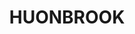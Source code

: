 ---
lastmod: '2025-04-06T06:05:20+00:00'
latitude: -28.547307
layout: suburb
longitude: 153.432398
postcode: '2482'
state: NSW
title: HUONBROOK
url: /nsw/huonbrook/
---